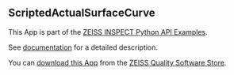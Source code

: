 ## ScriptedActualSurfaceCurve

This App is part of the [ZEISS INSPECT Python API Examples](https://zeissiqs.github.io/zeiss-inspect-addon-api/2025/python_examples/index.html).

See [documentation](https://github.com/ZEISS/zeiss-inspect-app-examples/blob/main/AppExamples/scripted_actuals/ScriptedActualSurfaceCurve/doc/Documentation.md) for a detailed description.

You can [download this App](https://software-store.zeiss.com/products/apps/ScriptedActualSurfaceCurve) from the [ZEISS Quality Software Store](https://software-store.zeiss.com).
